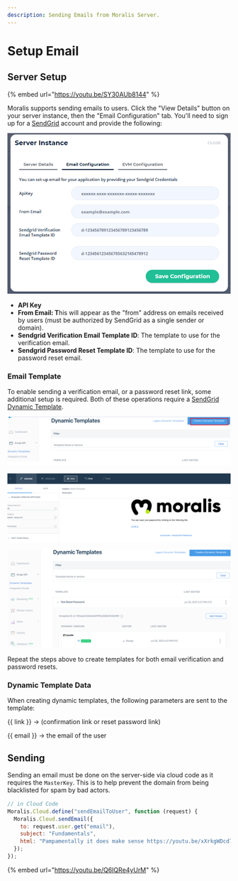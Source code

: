 ```yaml
---
description: Sending Emails from Moralis Server.
---
```


# Setup Email

## Server Setup

{% embed url="https://youtu.be/SY30AUb8144" %}

Moralis supports sending emails to users. Click the "View Details" button on your server instance, then the "Email Configuration" tab. You'll need to sign up for a [SendGrid](https://sendgrid.com) account and provide the following:

![](<../../../.gitbook/assets/image (86).png>)

* **API Key**
* **From Email: T**his will appear as the "from" address on emails received by users (must be authorized by SendGrid as a single sender or domain).
* **Sendgrid Verification Email Template ID**: The template to use for the verification email.
* **Sendgrid Password Reset Template ID**: The template to use for the password reset email.

### Email Template

To enable sending a verification email, or a password reset link, some additional setup is required. Both of these operations require a [SendGrid Dynamic Template](https://sendgrid.com/solutions/email-api/dynamic-email-templates/).

![Press the "Create a Dynamic Template" button.](<../../../.gitbook/assets/image (88).png>)

![Design the look of the email. Your template must include a \{{ link \}} tag. When done press "Save".](<../../../.gitbook/assets/image (89).png>)

![After saving, it will look something like this. Copy the "Template ID" you see here into your Moralis Server Email Configuration above.](<../../../.gitbook/assets/image (87).png>)

Repeat the steps above to create templates for both email verification and password resets.

### Dynamic Template Data

When creating dynamic templates, the following parameters are sent to the template:

\{{ link \}} -> (confirmation link or reset password link)

\{{ email \}} -> the email of the user

## Sending

Sending an email must be done on the server-side via cloud code as it requires the `MasterKey`. This is to help prevent the domain from being blacklisted for spam by bad actors.

```javascript
// in Cloud Code
Moralis.Cloud.define("sendEmailToUser", function (request) {
  Moralis.Cloud.sendEmail({
    to: request.user.get("email"),
    subject: "Fundamentals",
    html: "Pampamentally it does make sense https://youtu.be/xXrkgWDcd7c"
  });
});
```

{% embed url="https://youtu.be/Q6IQRe4yUrM" %}
